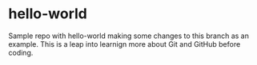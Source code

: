# hello-world
Sample repo with hello-world
making some changes to this branch as an example. This is a leap into learnign more about Git and GitHub before coding.
